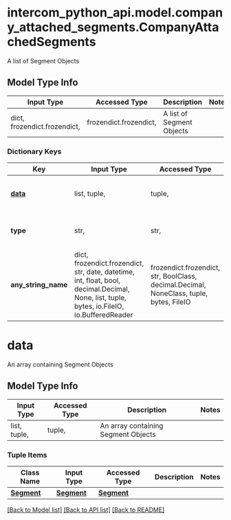 # intercom_python_api.model.company_attached_segments.CompanyAttachedSegments

A list of Segment Objects

## Model Type Info
Input Type | Accessed Type | Description | Notes
------------ | ------------- | ------------- | -------------
dict, frozendict.frozendict,  | frozendict.frozendict,  | A list of Segment Objects | 

### Dictionary Keys
Key | Input Type | Accessed Type | Description | Notes
------------ | ------------- | ------------- | ------------- | -------------
**[data](#data)** | list, tuple,  | tuple,  | An array containing Segment Objects | [optional] 
**type** | str,  | str,  | The type of object - &#x60;list&#x60; | [optional] must be one of ["list", ] 
**any_string_name** | dict, frozendict.frozendict, str, date, datetime, int, float, bool, decimal.Decimal, None, list, tuple, bytes, io.FileIO, io.BufferedReader | frozendict.frozendict, str, BoolClass, decimal.Decimal, NoneClass, tuple, bytes, FileIO | any string name can be used but the value must be the correct type | [optional]

# data

An array containing Segment Objects

## Model Type Info
Input Type | Accessed Type | Description | Notes
------------ | ------------- | ------------- | -------------
list, tuple,  | tuple,  | An array containing Segment Objects | 

### Tuple Items
Class Name | Input Type | Accessed Type | Description | Notes
------------- | ------------- | ------------- | ------------- | -------------
[**Segment**](Segment.md) | [**Segment**](Segment.md) | [**Segment**](Segment.md) |  | 

[[Back to Model list]](../../README.md#documentation-for-models) [[Back to API list]](../../README.md#documentation-for-api-endpoints) [[Back to README]](../../README.md)

